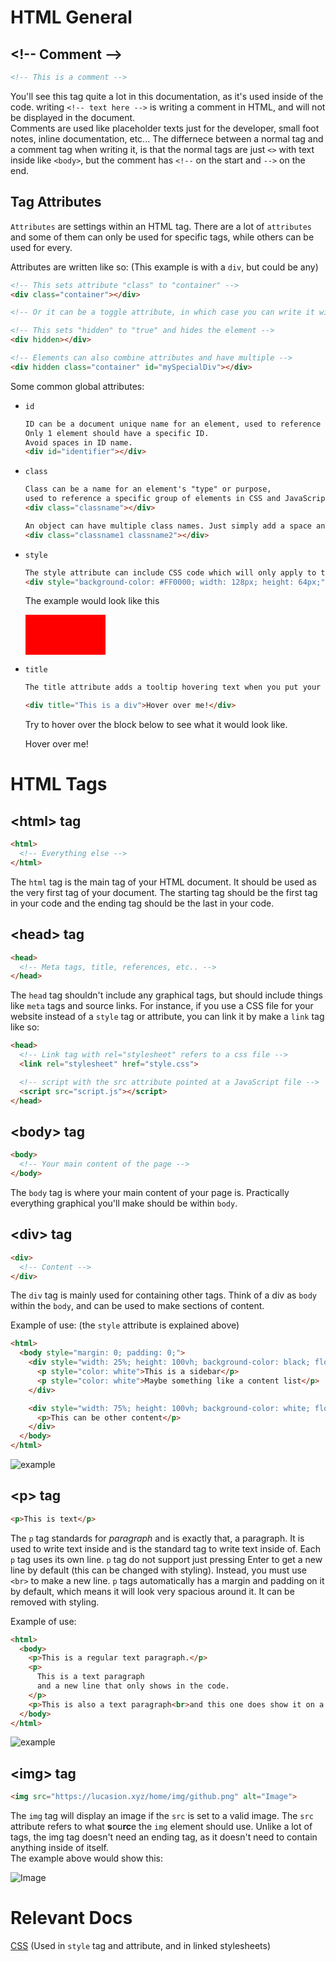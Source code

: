 # HTML General
## **\<!-- Comment -->**
```html
<!-- This is a comment -->
```
You'll see this tag quite a lot in this documentation, as it's used inside of the code.
writing ``<!-- text here -->`` is writing a comment in HTML, and will not be displayed in the document.  
Comments are used like placeholder texts just for the developer, small foot notes, inline documentation, etc...
The differnece between a normal tag and a comment tag when writing it, is that the normal tags are just ``<>`` with text inside like ``<body>``, but the comment has ``<!--`` on the start and ``-->`` on the end.

## **Tag Attributes**
``Attributes`` are settings within an HTML tag. There are a lot of ``attributes`` and some of them can only be used for specific tags, while others can be used for every.

Attributes are written like so: (This example is with a ``div``, but could be any)
```html
<!-- This sets attribute "class" to "container" -->
<div class="container"></div>

<!-- Or it can be a toggle attribute, in which case you can write it without ="x" -->

<!-- This sets "hidden" to "true" and hides the element -->
<div hidden></div>

<!-- Elements can also combine attributes and have multiple -->
<div hidden class="container" id="mySpecialDiv"></div>
```
Some common global attributes:
- ``id``
  ```html
  ID can be a document unique name for an element, used to reference a specific element in CSS and JavaScript.
  Only 1 element should have a specific ID.
  Avoid spaces in ID name.
  <div id="identifier"></div>
  ```
- ``class``
  ```html
  Class can be a name for an element's "type" or purpose,
  used to reference a specific group of elements in CSS and JavaScript.
  <div class="classname"></div>
  
  An object can have multiple class names. Just simply add a space and then write another name.
  <div class="classname1 classname2"></div>
  ```
- ``style``
  ```html
  The style attribute can include CSS code which will only apply to this element.
  <div style="background-color: #FF0000; width: 128px; height: 64px;"></div>
  ```
  The example would look like this
  <div style="background-color: #FF0000; width: 128px; height: 64px;"></div>

- ``title``
  ```html
  The title attribute adds a tooltip hovering text when you put your mouse over the object. This means that if I make a div with the attribute title set to "This is a div", it will display when you hover your mouse over it.

  <div title="This is a div">Hover over me!</div>
  ```
  Try to hover over the block below to see what it would look like.

  <div title="This is a div">Hover over me!</div>



# HTML Tags
## **\<html> tag**
```html
<html>
  <!-- Everything else -->
</html>
```
The ``html`` tag is the main tag of your HTML document. It should be used as the very first tag of your document. The starting tag should be the first tag in your code and the ending tag should be the last in your code.

## **\<head> tag**
```html
<head>
  <!-- Meta tags, title, references, etc.. -->
</head>
```
The ``head`` tag shouldn't include any graphical tags, but should include things like ``meta`` tags and source links. For instance, if you use a CSS file for your website instead of a ``style`` tag or attribute, you can link it by make a ``link`` tag like so:
```html
<head>
  <!-- Link tag with rel="stylesheet" refers to a css file -->
  <link rel="stylesheet" href="style.css">

  <!-- script with the src attribute pointed at a JavaScript file -->
  <script src="script.js"></script>
</head>
```

## **\<body> tag**
```html
<body>
  <!-- Your main content of the page -->
</body>
```
The ``body`` tag is where your main content of your page is. Practically everything graphical you'll make should be within ``body``.

## **\<div> tag**
```html
<div>
  <!-- Content -->
</div>
```
The ``div`` tag is mainly used for containing other tags. Think of a div as ``body`` within the ``body``, and can be used to make sections of content.

Example of use: (the ``style`` attribute is explained above)
```html
<html>
  <body style="margin: 0; padding: 0;">
    <div style="width: 25%; height: 100vh; background-color: black; float:left;">
      <p style="color: white">This is a sidebar</p>
      <p style="color: white">Maybe something like a content list</p>
    </div>

    <div style="width: 75%; height: 100vh; background-color: white; float:left;">
      <p>This can be other content</p>
    </div>
  </body>
</html>
```
![example](https://lucasion.xyz/f/21.49.11-02.12.19.png)

## **\<p> tag**
```html
<p>This is text</p>
```
The ``p`` tag standards for *paragraph* and is exactly that, a paragraph. It is used to write text inside and is the standard tag to write text inside of. Each ``p`` tag uses its own line. ``p`` tag do not support just pressing Enter to get a new line by default (this can be changed with styling). Instead, you must use ``<br>`` to make a new line. ``p`` tags automatically has a margin and padding on it by default, which means it will look very spacious around it. It can be removed with styling.

Example of use:
```html
<html>
  <body>
    <p>This is a regular text paragraph.</p>
    <p>
      This is a text paragraph
      and a new line that only shows in the code.
    </p>
    <p>This is also a text paragraph<br>and this one does show it on a new line, but same p tag.</p>
  </body>
</html>
```
![example](https://lucasion.xyz/f/22.15.13-02.12.19.png)

## **\<img> tag**
```html
<img src="https://lucasion.xyz/home/img/github.png" alt="Image">
```
The ``img`` tag will display an image if the ``src`` is set to a valid image. The ``src`` attribute refers to what **s**ou**rc**e the ``img`` element should use.
Unlike a lot of tags, the img tag doesn't need an ending tag, as it doesn't need to contain anything inside of itself.  
The example above would show this:

<img src="https://lucasion.xyz/home/img/github.png" alt="Image">


# Relevant Docs
[CSS](../CSS/README.md) (Used in ``style`` tag and attribute, and in linked stylesheets)